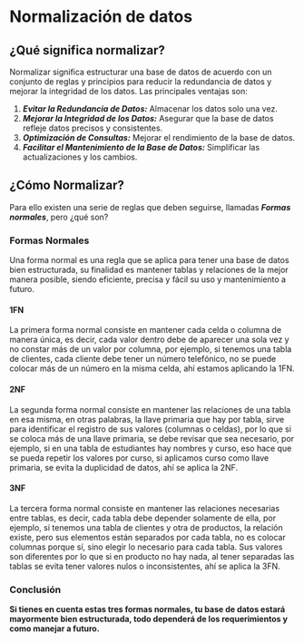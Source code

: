# Normalización de datos

## ¿Qué significa normalizar?

Normalizar significa estructurar una base de datos de acuerdo con un conjunto de reglas y principios para reducir la redundancia de datos y mejorar la integridad de los datos. Las principales ventajas son:

1. **_Evitar la Redundancia de Datos:_** Almacenar los datos solo una vez.
2. **_Mejorar la Integridad de los Datos:_** Asegurar que la base de datos refleje datos precisos y consistentes.
3. **_Optimización de Consultas:_** Mejorar el rendimiento de la base de datos.
4. **_Facilitar el Mantenimiento de la Base de Datos:_** Simplificar las actualizaciones y los cambios.

## ¿Cómo Normalizar?

Para ello existen una serie de reglas que deben seguirse, llamadas **_Formas normales_**, pero ¿qué son?

### Formas Normales

Una forma normal es una regla que se aplica para tener una base de datos bien estructurada, su finalidad es mantener tablas y relaciones de la mejor manera posible, siendo eficiente, precisa y fácil su uso y mantenimiento a futuro.

#### 1FN

La primera forma normal consiste en mantener cada celda o columna de manera única, es decir, cada valor dentro debe de aparecer una sola vez y no constar más de un valor por columna, por ejemplo, si tenemos una tabla de clientes, cada cliente debe tener un número telefónico, no se puede colocar más de un número en la misma celda, ahí estamos aplicando la 1FN.

#### 2NF

La segunda forma normal consiste en mantener las relaciones de una tabla en esa misma, en otras palabras, la llave primaria que hay por tabla, sirve para identificar el registro de sus valores (columnas o celdas), por lo que si se coloca más de una llave primaria, se debe revisar que sea necesario, por ejemplo, si en una tabla de estudiantes hay nombres y curso, eso hace que se pueda repetir los valores por curso, si aplicamos curso como llave primaria, se evita la duplicidad de datos, ahí se aplica la 2NF.

#### 3NF

La tercera forma normal consiste en mantener las relaciones necesarias entre tablas, es decir, cada tabla debe depender solamente de ella, por ejemplo, si tenemos una tabla de clientes y otra de productos, la relación existe, pero sus elementos están separados por cada tabla, no es colocar columnas porque sí, sino elegir lo necesario para cada tabla. Sus valores son diferentes por lo que si en producto no hay nada, al tener separadas las tablas se evita tener valores nulos o inconsistentes, ahí se aplica la 3FN.

### Conclusión

**Si tienes en cuenta estas tres formas normales, tu base de datos estará mayormente bien estructurada, todo dependerá de los requerimientos y como manejar a futuro.**